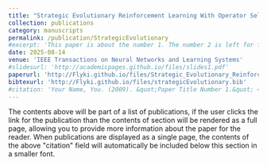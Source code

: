 ```yaml
---
title: "Strategic Evolutionary Reinforcement Learning With Operator Selection and Experience Filter"
collection: publications
category: manuscripts
permalink: /publication/StrategicEvolutionary
#excerpt: 'This paper is about the number 1. The number 2 is left for future work.'
date: 2025-08-14
venue: 'IEEE Transactions on Neural Networks and Learning Systems'
#slidesurl: 'http://academicpages.github.io/files/slides1.pdf'
paperurl: 'http://Flyki.github.io/files/Strategic_Evolutionary_Reinforcement_Learning_With_Operator_Selection_and_Experience_Filter.pdf'
bibtexurl: 'http://Flyki.github.io/files/strategicEvolutionary.bib'
#citation: 'Your Name, You. (2009). &quot;Paper Title Number 1.&quot; <i>Journal 1</i>. 1(1).'
---
```

The contents above will be part of a list of publications, if the user clicks the link for the publication than the contents of section will be rendered as a full page, allowing you to provide more information about the paper for the reader. When publications are displayed as a single page, the contents of the above "citation" field will automatically be included below this section in a smaller font.
